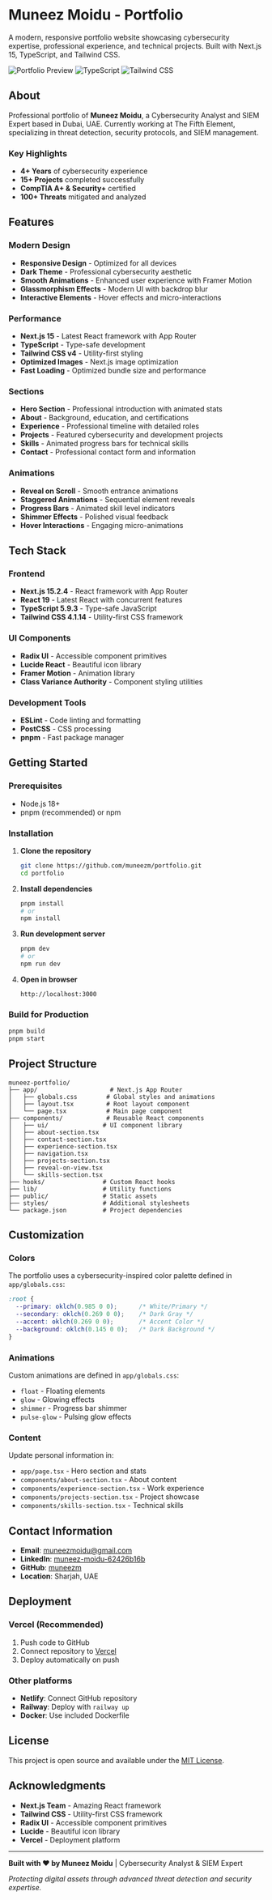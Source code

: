 # Muneez Moidu - Portfolio

A modern, responsive portfolio website showcasing cybersecurity expertise, professional experience, and technical projects. Built with Next.js 15, TypeScript, and Tailwind CSS.

![Portfolio Preview](https://img.shields.io/badge/Next.js-15.2.4-black?style=for-the-badge&logo=next.js)
![TypeScript](https://img.shields.io/badge/TypeScript-5.9.3-blue?style=for-the-badge&logo=typescript)
![Tailwind CSS](https://img.shields.io/badge/Tailwind_CSS-4.1.14-38B2AC?style=for-the-badge&logo=tailwind-css)

## About

Professional portfolio of **Muneez Moidu**, a Cybersecurity Analyst and SIEM Expert based in Dubai, UAE. Currently working at The Fifth Element, specializing in threat detection, security protocols, and SIEM management.

### Key Highlights
- **4+ Years** of cybersecurity experience
- **15+ Projects** completed successfully
- **CompTIA A+ & Security+** certified
- **100+ Threats** mitigated and analyzed

## Features

### Modern Design
- **Responsive Design** - Optimized for all devices
- **Dark Theme** - Professional cybersecurity aesthetic
- **Smooth Animations** - Enhanced user experience with Framer Motion
- **Glassmorphism Effects** - Modern UI with backdrop blur
- **Interactive Elements** - Hover effects and micro-interactions

### Performance
- **Next.js 15** - Latest React framework with App Router
- **TypeScript** - Type-safe development
- **Tailwind CSS v4** - Utility-first styling
- **Optimized Images** - Next.js image optimization
- **Fast Loading** - Optimized bundle size and performance

### Sections
- **Hero Section** - Professional introduction with animated stats
- **About** - Background, education, and certifications
- **Experience** - Professional timeline with detailed roles
- **Projects** - Featured cybersecurity and development projects
- **Skills** - Animated progress bars for technical skills
- **Contact** - Professional contact form and information

### Animations
- **Reveal on Scroll** - Smooth entrance animations
- **Staggered Animations** - Sequential element reveals
- **Progress Bars** - Animated skill level indicators
- **Shimmer Effects** - Polished visual feedback
- **Hover Interactions** - Engaging micro-animations

## Tech Stack

### Frontend
- **Next.js 15.2.4** - React framework with App Router
- **React 19** - Latest React with concurrent features
- **TypeScript 5.9.3** - Type-safe JavaScript
- **Tailwind CSS 4.1.14** - Utility-first CSS framework

### UI Components
- **Radix UI** - Accessible component primitives
- **Lucide React** - Beautiful icon library
- **Framer Motion** - Animation library
- **Class Variance Authority** - Component styling utilities

### Development Tools
- **ESLint** - Code linting and formatting
- **PostCSS** - CSS processing
- **pnpm** - Fast package manager

## Getting Started

### Prerequisites
- Node.js 18+ 
- pnpm (recommended) or npm

### Installation

1. **Clone the repository**
   ```bash
   git clone https://github.com/muneezm/portfolio.git
   cd portfolio
   ```

2. **Install dependencies**
   ```bash
   pnpm install
   # or
   npm install
   ```

3. **Run development server**
   ```bash
   pnpm dev
   # or
   npm run dev
   ```

4. **Open in browser**
   ```
   http://localhost:3000
   ```

### Build for Production

```bash
pnpm build
pnpm start
```

## Project Structure

```
muneez-portfolio/
├── app/                    # Next.js App Router
│   ├── globals.css        # Global styles and animations
│   ├── layout.tsx         # Root layout component
│   └── page.tsx           # Main page component
├── components/            # Reusable React components
│   ├── ui/               # UI component library
│   ├── about-section.tsx
│   ├── contact-section.tsx
│   ├── experience-section.tsx
│   ├── navigation.tsx
│   ├── projects-section.tsx
│   ├── reveal-on-view.tsx
│   └── skills-section.tsx
├── hooks/                # Custom React hooks
├── lib/                  # Utility functions
├── public/               # Static assets
├── styles/               # Additional stylesheets
└── package.json          # Project dependencies
```

## Customization

### Colors
The portfolio uses a cybersecurity-inspired color palette defined in `app/globals.css`:

```css
:root {
  --primary: oklch(0.985 0 0);      /* White/Primary */
  --secondary: oklch(0.269 0 0);    /* Dark Gray */
  --accent: oklch(0.269 0 0);       /* Accent Color */
  --background: oklch(0.145 0 0);   /* Dark Background */
}
```

### Animations
Custom animations are defined in `app/globals.css`:
- `float` - Floating elements
- `glow` - Glowing effects
- `shimmer` - Progress bar shimmer
- `pulse-glow` - Pulsing glow effects

### Content
Update personal information in:
- `app/page.tsx` - Hero section and stats
- `components/about-section.tsx` - About content
- `components/experience-section.tsx` - Work experience
- `components/projects-section.tsx` - Project showcase
- `components/skills-section.tsx` - Technical skills

## Contact Information

- **Email**: [muneezmoidu@gmail.com](mailto:muneezmoidu@gmail.com)
- **LinkedIn**: [muneez-moidu-62426b16b](https://www.linkedin.com/in/muneez-moidu-62426b16b/)
- **GitHub**: [muneezm](https://github.com/muneezm)
- **Location**: Sharjah, UAE

## Deployment

### Vercel (Recommended)
1. Push code to GitHub
2. Connect repository to [Vercel](https://vercel.com)
3. Deploy automatically on push

### Other platforms
- **Netlify**: Connect GitHub repository
- **Railway**: Deploy with `railway up`
- **Docker**: Use included Dockerfile

## License

This project is open source and available under the [MIT License](LICENSE).

## Acknowledgments

- **Next.js Team** - Amazing React framework
- **Tailwind CSS** - Utility-first CSS framework
- **Radix UI** - Accessible component primitives
- **Lucide** - Beautiful icon library
- **Vercel** - Deployment platform

---

**Built with ❤️ by Muneez Moidu** | Cybersecurity Analyst & SIEM Expert

*Protecting digital assets through advanced threat detection and security expertise.*

